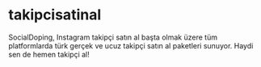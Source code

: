 # takipcisatinal
SocialDoping, Instagram takipçi satın al başta olmak üzere tüm platformlarda türk gerçek ve ucuz takipçi satın al paketleri sunuyor. Haydi sen de hemen takipçi al!
